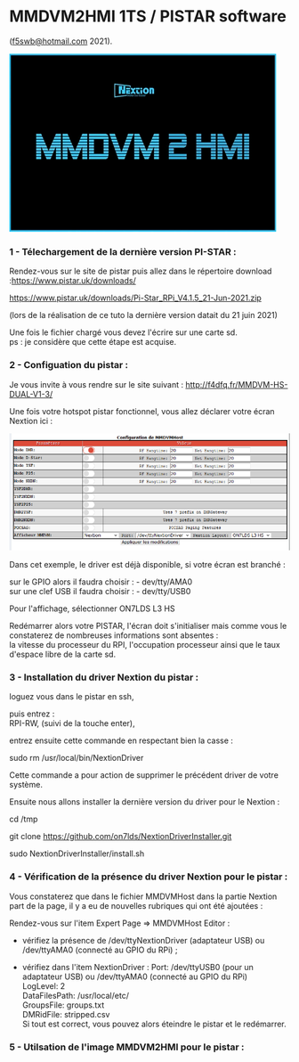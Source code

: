
# MMDVM2HMI 1TS / PISTAR software 
(f5swb@hotmail.com 2021).

<img src = "https://github.com/f5swb/MMDVM2HMI-1TS/blob/master/0_1.png" title = "boot">


### 1 - Télechargement de la dernière version PI-STAR : 

Rendez-vous sur le site de pistar puis allez dans le répertoire download :https://www.pistar.uk/downloads/

https://www.pistar.uk/downloads/Pi-Star_RPi_V4.1.5_21-Jun-2021.zip

(lors de la réalisation de ce tuto la dernière version datait du 21 juin 2021)

Une fois le fichier chargé vous devez l'écrire sur une carte sd.<br/>
ps : je considère que cette étape est acquise.

### 2 - Configuation du pistar :

Je vous invite à vous rendre sur le site suivant : http://f4dfq.fr/MMDVM-HS-DUAL-V1-3/


Une fois votre hotspot pistar fonctionnel, vous allez déclarer votre écran Nextion ici :

<img src = "https://github.com/f5swb/MMDVM2HMI-1TS/blob/master/nextion%201.PNG" title = "nextion 1">

Dans cet exemple, le driver est déjà disponible, si votre écran est branché :

sur le GPIO alors il faudra choisir : - dev/tty/AMA0<br/>
sur une clef USB il faudra choisir : - dev/tty/USB0<br/>

Pour l'affichage, sélectionner ON7LDS L3 HS<br/>

Redémarrer alors votre PISTAR, l'écran doit s'initialiser mais comme vous le constaterez de nombreuses informations sont absentes : <br/>
la vitesse du processeur du RPI, l'occupation processeur ainsi que le taux d'espace libre de la carte sd. 


### 3 - Installation du driver Nextion du pistar :

loguez vous dans le pistar en ssh, 

puis entrez : <br/>
RPI-RW, (suivi de la touche enter),

entrez ensuite cette commande en respectant bien la casse : <br/>

sudo rm /usr/local/bin/NextionDriver 

Cette commande a pour action de supprimer le précédent driver de votre système.

Ensuite nous allons installer la dernière version du driver pour le Nextion : <br/>

cd /tmp <br/>

git clone https://github.com/on7lds/NextionDriverInstaller.git <br/>

sudo NextionDriverInstaller/install.sh <br/>

### 4 - Vérification de la présence du driver Nextion  pour le pistar :

Vous constaterez que dans le fichier MMDVMHost dans la partie Nextion part de la page, il y a eu de nouvelles rubriques qui ont été ajoutées : <br/>

Rendez-vous sur l'item Expert Page => MMDVMHost Editor : <br/>

- vérifiez la présence de /dev/ttyNextionDriver (adaptateur USB) ou /dev/ttyAMA0 (connecté au GPIO du RPi) ; <br/>

- vérifiez dans l'item NextionDriver :
    Port: /dev/ttyUSB0 (pour un adaptateur USB)  ou /dev/ttyAMA0 (connecté au GPIO du RPi) <br/>
    LogLevel: 2  <br/>
    DataFilesPath: /usr/local/etc/  <br/>
    GroupsFile: groups.txt  <br/>
    DMRidFile: stripped.csv  <br/>
Si tout est correct, vous pouvez alors éteindre le pistar et le redémarrer.

### 5 - Utilsation de l'image MMDVM2HMI pour le pistar :


